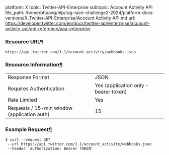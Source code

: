 platform: X
topic: Twitter-API-Enterprise
subtopic: Account Activity API
file_path: /home/bhuang/nlp/rag-race-challenge2-2024/platform-docs-versions/X_Twitter-API-Enterprise/Account Activity API.md
url: https://developer.twitter.com/en/docs/twitter-api/enterprise/account-activity-api/api-reference/aaa-enterprise

### Resource URL[¶](#resource-url "Permalink to this headline")

`https://api.twitter.com/1.1/account_activity/webhooks.json`

### Resource Information[¶](#resource-information "Permalink to this headline")

|     |     |
| --- | --- |
| Response Format | JSON |
| Requires Authentication | Yes (application only - bearer token) |
| Rate Limited | Yes |
| Requests / 15-min window (application auth) | 15  |

### Example Request[¶](#example-request "Permalink to this headline")

    $ curl --request GET 
     --url https://api.twitter.com/1.1/account_activity/webhooks.json 
     --header 'authorization: Bearer TOKEN'
